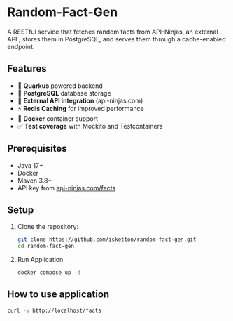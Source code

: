 # Random-Fact-Gen
A RESTful service that fetches random facts from API-Ninjas, an external API , stores them in PostgreSQL, and serves them through a cache-enabled endpoint.

## Features

- 🚀 **Quarkus** powered backend
- 🐘 **PostgreSQL** database storage
- 🔄 **External API integration** (api-ninjas.com)
- ⚡ **Redis Caching** for improved performance
- 🐳 **Docker** container support
- ✅ **Test coverage** with Mockito and Testcontainers

## Prerequisites

- Java 17+
- Docker
- Maven 3.8+
- API key from [api-ninjas.com/facts](https://api-ninjas.com/api/facts)

## Setup

1. Clone the repository:
   ```bash
   git clone https://github.com/isketton/random-fact-gen.git
   cd random-fact-gen

2. Run Application
   ```bash
   docker compose up -d
   ```

## How to use application

   ```bash
   curl -v http://localhost/facts


   
   
